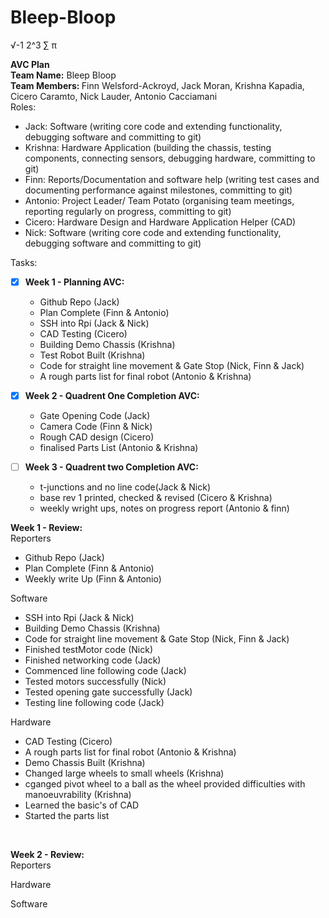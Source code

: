 # Bleep-Bloop

√-1 2^3 ∑ π

<strong>AVC Plan</strong><br>
<strong>Team Name:</strong> Bleep Bloop<br>
<strong>Team Members: </strong>Finn Welsford-Ackroyd, Jack Moran, Krishna Kapadia, Cicero Caramto, Nick Lauder, Antonio Cacciamani<br>
Roles: 
<ul>
  <li>Jack: Software (writing core code and extending functionality, debugging software and committing to git)</li>
  <li>Krishna: Hardware Application (building the chassis, testing components, connecting sensors, debugging hardware, committing to git)</li>
  <li>Finn: Reports/Documentation and software help (writing test cases and documenting performance against milestones, committing to git)</li>
  <li>Antonio: Project Leader/ Team Potato (organising team meetings, reporting regularly on progress, committing to git)</li>
  <li>Cicero: Hardware Design and Hardware Application Helper (CAD)</li>
  <li>Nick: Software (writing core code and extending functionality, debugging software and committing to git)</li>
</ul>

Tasks:
- [x] <strong>Week 1 - Planning AVC: </strong> 
  <ul>
    <li>Github Repo (Jack)</li>
    <li>Plan Complete (Finn & Antonio)</li>
    <li>SSH into Rpi (Jack & Nick)</li> 
    <li>CAD Testing (Cicero)</li>
    <li>Building Demo Chassis (Krishna)</li>
    <li>Test Robot Built (Krishna)</li> 
    <li>Code for straight line movement & Gate Stop (Nick, Finn & Jack)</li>
    <li>A rough parts list for final robot (Antonio & Krishna)</li>
  </ul>

- [x] <strong>Week 2 - Quadrent One Completion AVC:</strong>
  <ul>
    <li>Gate Opening Code (Jack)</li> 
    <li>Camera Code (Finn & Nick)</li> 
    <li>Rough CAD design (Cicero)</li> 
    <li>finalised Parts List (Antonio & Krishna)</li> 
  </ul>

- [ ] <strong>Week 3 - Quadrent two Completion AVC:</strong>
  <ul>
    <li>t-junctions and no line code(Jack & Nick)</li> 
    <li> base rev 1 printed, checked & revised (Cicero & Krishna)</li> 
    <li>weekly wright ups, notes on progress report (Antonio & finn)</li> 
  </ul>

<strong> Week 1 - Review: </strong>
<br>
Reporters 
<ul>
  <li>Github Repo (Jack)</li>
  <li>Plan Complete (Finn & Antonio)</li>
  <li>Weekly write Up (Finn & Antonio) </li>
</ul>
Software
<ul>
  <li>SSH into Rpi (Jack & Nick)</li> 
  <li>Building Demo Chassis (Krishna)</li>
  <li>Code for straight line movement & Gate Stop (Nick, Finn & Jack)</li>
  <li>Finished testMotor code (Nick)</li>
  <li>Finished networking code (Jack)</li>
  <li>Commenced line following code (Jack)</li>
  <li>Tested motors successfully (Nick)</li>
  <li>Tested opening gate successfully (Jack)</li>
  <li>Testing line following code (Jack)</li>
</ul>
Hardware
<ul> 
  <li>CAD Testing (Cicero)</li>
  <li>A rough parts list for final robot (Antonio & Krishna)</li>
  <li>Demo Chassis Built (Krishna)</li> 
  <li>Changed large wheels to small wheels (Krishna)</li>
  <li>cganged pivot wheel to a ball as the wheel provided difficulties with manoeuvrability (Krishna)</li>
  <li>Learned the basic's of CAD</li>
  <li>Started the parts list</li>
</ul>
</br>

<strong> Week 2 - Review: </strong>
<br>
Reporters 
<ul> 
</ul>
Hardware
<ul> 
</ul> 
Software
<ul>
</ul>
</br>
